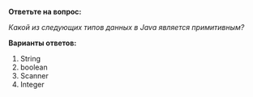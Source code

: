 **Ответьте на вопрос:**

*Какой из следующих типов данных в Java является примитивным?*


**Варианты ответов:**

1. String
2. boolean
3. Scanner
4. Integer
